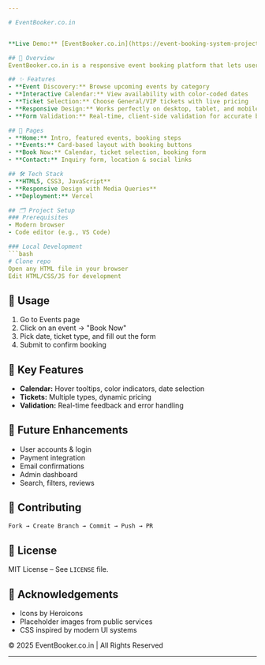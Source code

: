 ```yaml
---

# EventBooker.co.in


**Live Demo:** [EventBooker.co.in](https://event-booking-system-project.vercel.app/)

## 📌 Overview  
EventBooker.co.in is a responsive event booking platform that lets users discover, explore, and book events seamlessly.

## ✨ Features
- **Event Discovery:** Browse upcoming events by category  
- **Interactive Calendar:** View availability with color-coded dates  
- **Ticket Selection:** Choose General/VIP tickets with live pricing  
- **Responsive Design:** Works perfectly on desktop, tablet, and mobile  
- **Form Validation:** Real-time, client-side validation for accurate booking  

## 📄 Pages
- **Home:** Intro, featured events, booking steps  
- **Events:** Card-based layout with booking buttons  
- **Book Now:** Calendar, ticket selection, booking form  
- **Contact:** Inquiry form, location & social links  

## 🛠️ Tech Stack
- **HTML5, CSS3, JavaScript**  
- **Responsive Design with Media Queries**  
- **Deployment:** Vercel  

## 🗂 Project Setup
### Prerequisites
- Modern browser  
- Code editor (e.g., VS Code)

### Local Development
```bash
# Clone repo
Open any HTML file in your browser
Edit HTML/CSS/JS for development
```

## 🚦 Usage
1. Go to Events page  
2. Click on an event → "Book Now"  
3. Pick date, ticket type, and fill out the form  
4. Submit to confirm booking  

## 🔧 Key Features
- **Calendar:** Hover tooltips, color indicators, date selection  
- **Tickets:** Multiple types, dynamic pricing  
- **Validation:** Real-time feedback and error handling  

## 🔮 Future Enhancements
- User accounts & login  
- Payment integration  
- Email confirmations  
- Admin dashboard  
- Search, filters, reviews  

## 🤝 Contributing
```bash
Fork → Create Branch → Commit → Push → PR
```

## 📄 License
MIT License – See `LICENSE` file.

## 🙌 Acknowledgements
- Icons by Heroicons  
- Placeholder images from public services  
- CSS inspired by modern UI systems  

© 2025 EventBooker.co.in | All Rights Reserved

---
```


